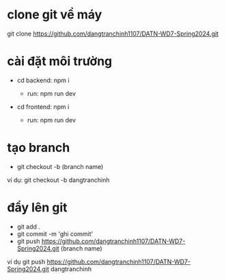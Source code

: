# clone git về máy

git clone https://github.com/dangtranchinh1107/DATN-WD7-Spring2024.git

# cài đặt môi trường

- cd backend: npm i

  - run: npm run dev

- cd frontend: npm i
  - run: npm run dev

# tạo branch

- git checkout -b (branch name)

ví dụ: git checkout -b dangtranchinh

# đẩy lên git

- git add .
- git commit -m 'ghi commit'
- git push https://github.com/dangtranchinh1107/DATN-WD7-Spring2024.git (branch name)

ví dụ git push https://github.com/dangtranchinh1107/DATN-WD7-Spring2024.git dangtranchinh
